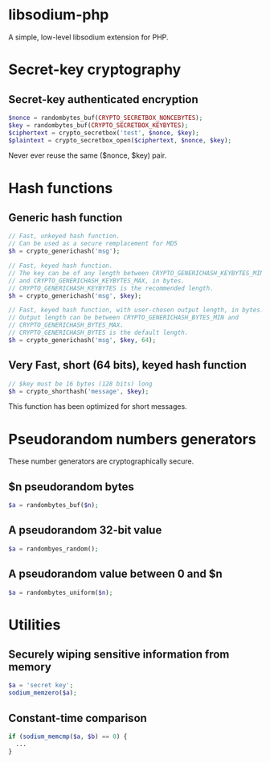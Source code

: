 libsodium-php
=============

A simple, low-level libsodium extension for PHP.

Secret-key cryptography
=======================

Secret-key authenticated encryption
-----------------------------------

```php
$nonce = randombytes_buf(CRYPTO_SECRETBOX_NONCEBYTES);
$key = randombytes_buf(CRYPTO_SECRETBOX_KEYBYTES);
$ciphertext = crypto_secretbox('test', $nonce, $key);
$plaintext = crypto_secretbox_open($ciphertext, $nonce, $key);
```

Never ever reuse the same ($nonce, $key) pair.

Hash functions
==============

Generic hash function
---------------------

```php
// Fast, unkeyed hash function.
// Can be used as a secure remplacement for MD5
$h = crypto_generichash('msg');

// Fast, keyed hash function.
// The key can be of any length between CRYPTO_GENERICHASH_KEYBYTES_MIN
// and CRYPTO_GENERICHASH_KEYBYTES_MAX, in bytes.
// CRYPTO_GENERICHASH_KEYBYTES is the recommended length.
$h = crypto_generichash('msg', $key);

// Fast, keyed hash function, with user-chosen output length, in bytes.
// Output length can be between CRYPTO_GENERICHASH_BYTES_MIN and
// CRYPTO_GENERICHASH_BYTES_MAX.
// CRYPTO_GENERICHASH_BYTES is the default length.
$h = crypto_generichash('msg', $key, 64);
```

Very Fast, short (64 bits), keyed hash function
-----------------------------------------------

```php
// $key must be 16 bytes (128 bits) long
$h = crypto_shorthash('message', $key);
```

This function has been optimized for short messages.

Pseudorandom numbers generators
===============================

These number generators are cryptographically secure.

$n pseudorandom bytes
---------------------

```php
$a = randombytes_buf($n);
```

A pseudorandom 32-bit value
---------------------------

```php
$a = randombyes_random();
```

A pseudorandom value between 0 and $n
-------------------------------------

```php
$a = randombytes_uniform($n);
```

Utilities
=========

Securely wiping sensitive information from memory
-------------------------------------------------

```php
$a = 'secret key';
sodium_memzero($a);
```

Constant-time comparison
------------------------

```php
if (sodium_memcmp($a, $b) == 0) {
  ...
}
```
